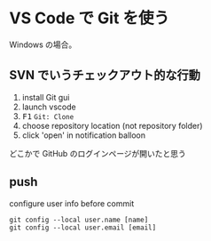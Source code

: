 # VS Code で Git を使う

Windows の場合。

## SVN でいうチェックアウト的な行動

1. install Git gui
1. launch vscode
1. <kbd>F1</kbd> `Git: Clone`
1. choose repository location (not repository folder)
1. click 'open' in notification balloon

どこかで GitHub のログインページが開いたと思う

## push

configure user info before commit

```dos
git config --local user.name [name]
git config --local user.email [email]
```
